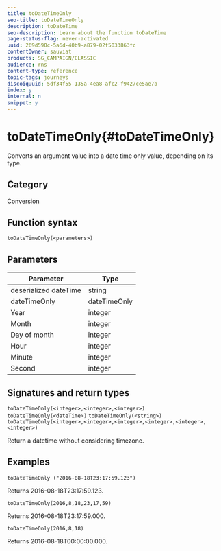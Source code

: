 ```yaml
---
title: toDateTimeOnly
seo-title: toDateTimeOnly
description: toDateTime
seo-description: Learn about the function toDateTime
page-status-flag: never-activated
uuid: 269d590c-5a6d-40b9-a879-02f5033863fc
contentOwner: sauviat
products: SG_CAMPAIGN/CLASSIC
audience: rns
content-type: reference
topic-tags: journeys
discoiquuid: 5df34f55-135a-4ea8-afc2-f9427ce5ae7b
index: y
internal: n
snippet: y
---
```


# toDateTimeOnly{#toDateTimeOnly}

Converts an argument value into a date time only value, depending on its type.

## Category

Conversion

## Function syntax

`toDateTimeOnly(<parameters>)`

## Parameters

| Parameter | Type             |
|-----------|------------------|
| deserialized dateTime | string |
| dateTimeOnly | dateTimeOnly|
| Year | integer |
| Month | integer |
| Day of month | integer |
| Hour | integer |
| Minute | integer |
| Second | integer |

## Signatures and return types

`toDateTimeOnly(<integer>,<integer>,<integer>)`
`toDateTimeOnly(<dateTime>)`
`toDateTimeOnly(<string>)`
`toDateTimeOnly(<integer>,<integer>,<integer>,<integer>,<integer>,<integer>)`

Return a datetime without considering timezone.

## Examples

`toDateTimeOnly ("2016-08-18T23:17:59.123")`

Returns 2016-08-18T23:17:59.123.

`toDateTimeOnly(2016,8,18,23,17,59)`

Returns 2016-08-18T23:17:59.000.

`toDateTimeOnly(2016,8,18)`

Returns 2016-08-18T00:00:00.000.
